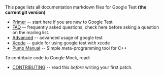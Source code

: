 This page lists all documentation markdown files for Google Test **(the
current git version)**

  * [Primer](primer.md) -- start here if you are new to Google Test
  * [FAQ](faq.md) -- frequently asked questions, check here before asking a question on the mailing list.
  * [Advanced](advanced.md) -- advanced usage of google test
  * [Xcode](XcodeGuide.md) -- guide for using google test with xcode
  * [Pump Manual](PumpManual.md) -- Simple meta-programming tool for C++

To contribute code to Google Mock, read:

  * [CONTRIBUTING](../../CONTRIBUTING.md) -- read this _before_ writing your first patch.
